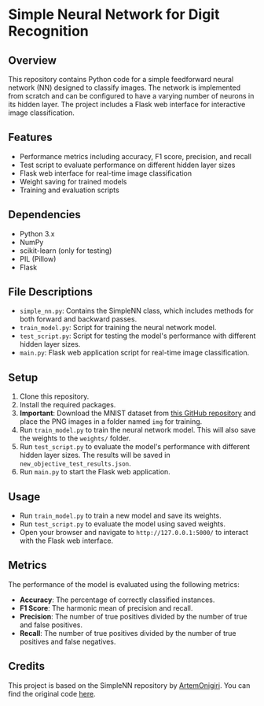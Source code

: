 # Simple Neural Network for Digit Recognition

## Overview
This repository contains Python code for a simple feedforward neural network (NN) designed to classify images. The network is implemented from scratch and can be configured to have a varying number of neurons in its hidden layer. The project includes a Flask web interface for interactive image classification.

## Features
- Performance metrics including accuracy, F1 score, precision, and recall
- Test script to evaluate performance on different hidden layer sizes
- Flask web interface for real-time image classification
- Weight saving for trained models
- Training and evaluation scripts

## Dependencies
- Python 3.x
- NumPy
- scikit-learn (only for testing)
- PIL (Pillow)
- Flask

## File Descriptions
- `simple_nn.py`: Contains the SimpleNN class, which includes methods for both forward and backward passes.
- `train_model.py`: Script for training the neural network model.
- `test_script.py`: Script for testing the model's performance with different hidden layer sizes.
- `main.py`: Flask web application script for real-time image classification.

## Setup
1. Clone this repository.
2. Install the required packages.
3. **Important**: Download the MNIST dataset from [this GitHub repository](https://github.com/pjreddie/mnist-csv-png) and place the PNG images in a folder named `img` for training.
4. Run `train_model.py` to train the neural network model. This will also save the weights to the `weights/` folder.
5. Run `test_script.py` to evaluate the model's performance with different hidden layer sizes. The results will be saved in `new_objective_test_results.json`.
6. Run `main.py` to start the Flask web application.

## Usage
- Run `train_model.py` to train a new model and save its weights.
- Run `test_script.py` to evaluate the model using saved weights.
- Open your browser and navigate to `http://127.0.0.1:5000/` to interact with the Flask web interface.

## Metrics
The performance of the model is evaluated using the following metrics:
- **Accuracy**: The percentage of correctly classified instances.
- **F1 Score**: The harmonic mean of precision and recall.
- **Precision**: The number of true positives divided by the number of true and false positives.
- **Recall**: The number of true positives divided by the number of true positives and false negatives.

## Credits

This project is based on the SimpleNN repository by [ArtemOnigiri](https://github.com/ArtemOnigiri). You can find the original code [here](https://github.com/ArtemOnigiri/SimpleNN).
